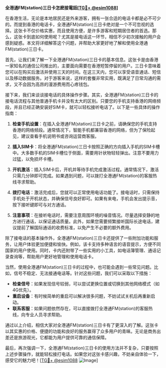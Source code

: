 **全港通FM(station)三日卡怎麽接電話[[TG💪+ @esim1088](https://t.me/s/esim1088)]**

在香港生活，无论是本地居民还是外来游客，拥有一张合适的电话卡都是必不可少的。而提到香港的电话卡，全港通FM(station)三日卡绝对是一个不可忽视的选择。这张卡不仅价格实惠，而且使用方便，是许多游客和短期居住者的首选。那么，这张卡到底如何使用呢？尤其是接电话这一环节，相信不少初次接触的用户会感到疑惑。本文将详细解答这个问题，并帮助大家更好地了解和使用全港通FM(station)三日卡。

首先，让我们来了解一下全港通FM(station)三日卡的基本信息。这张卡是由香港一家知名的通信公司推出的，主要面向需要在香港短暂停留的用户。三日卡意味着您可以在购买后激活并使用三天的时间。在这三天内，您可以享受语音通话、短信以及移动数据服务。对于游客来说，这样的套餐非常实用，既满足了日常沟通的需求，又不会因为高昂的漫游费用而心疼钱包。

接下来，我们来谈谈接电话的具体操作步骤。其实，全港通FM(station)三日卡的接电话流程与其他普通手机卡并没有太大的区别。只要您的手机支持香港的网络频段，并且已经正确安装好SIM卡，就可以轻松接听电话了。以下是一些具体的操作指南：

1. **检查手机设置**：在插入全港通FM(station)三日卡之前，请确保您的手机支持香港的网络频段。通常情况下，智能手机都兼容香港的网络，但为了保险起见，建议查看手机说明书或咨询运营商客服。

2. **插入SIM卡**：将全港通FM(station)三日卡按照正确的方向插入手机的SIM卡槽中。大多数手机的SIM卡槽位于侧面，需要用针状物轻轻弹出。注意不要用力过猛，以免损坏卡槽。

3. **开机激活**：插入SIM卡后，开机并等待手机完成激活过程。通常情况下，激活只需几分钟即可完成。如果遇到问题，可以拨打全港通FM(station)的客服热线寻求帮助。

4. **拨打电话**：激活完成后，您就可以正常使用电话功能了。接电话时，只需保持手机处于开机状态，并确保信号良好即可。如果有来电，手机会发出提示音，按下接听键即可与对方通话。

5. **注意事项**：在接听电话时，需要注意周围环境的噪音情况。尽量选择安静的地方进行通话，以保证通话质量。此外，如果您需要频繁接听国际长途电话，建议提前了解国际通话的收费标准，以免产生不必要的额外费用。

除了接电话的基本操作外，全港通FM(station)三日卡还提供了一些附加功能和服务，让用户体验更加便捷和愉快。例如，该卡支持多种语言的语音提示，方便不同国家的用户使用。同时，卡内还附带了一些实用的小工具，如电话簿管理、通话记录查询等，帮助用户更好地管理和使用电话卡。

当然，使用全港通FM(station)三日卡的过程中，也可能会遇到一些常见问题。比如，信号不稳定、无法接通电话等。针对这些问题，我们可以采取以下措施：

- **检查信号**：如果发现信号较弱，可以尝试更换位置或切换到其他网络模式（如4G优先）。
- **重启设备**：有时候简单的重启可以解决很多问题，不妨试试关机后再重新启动。
- **联系客服**：如果问题依然存在，可以直接拨打全港通FM(station)的客服热线，向专业人员寻求帮助。

通过以上介绍，相信大家对全港通FM(station)三日卡有了更深入的了解。这张卡以其实惠的价格、便捷的功能和良好的服务赢得了众多用户的青睐。无论是商务出差还是旅游观光，它都能为用户提供可靠的通信保障。

最后，再次强调一下，全港通FM(station)三日卡的使用方法并不复杂，只要按照上述步骤操作，就能轻松接打电话。如果您对这张卡感兴趣，不妨亲自体验一下，感受它的魅力吧！[[TG💪+ @esim1088](https://t.me/s/esim1088) ![Image](https://i.postimg.cc/4NQfJmqS/Snipaste-2025-05-13-00-14-12.png)]